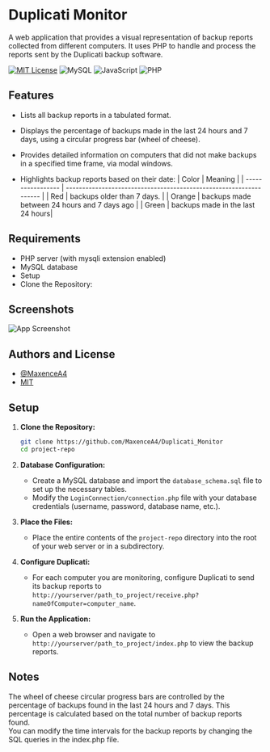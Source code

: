 # Duplicati Monitor
A web application that provides a visual representation of backup reports collected from different computers. It uses PHP to handle and process the reports sent by the Duplicati backup software.

[![MIT License](https://img.shields.io/badge/License-MIT-green.svg)](https://choosealicense.com/licenses/mit/)
![MySQL](https://img.shields.io/badge/mysql-%2300f.svg?style=for-the-badge&logo=mysql&logoColor=white)
![JavaScript](https://img.shields.io/badge/javascript-%23323330.svg?style=for-the-badge&logo=javascript&logoColor=%23F7DF1E)
![PHP](https://img.shields.io/badge/php-%23777BB4.svg?style=for-the-badge&logo=php&logoColor=white)

## Features

- Lists all backup reports in a tabulated format.
- Displays the percentage of backups made in the last 24 hours and 7 days, using a circular progress bar (wheel of cheese).
- Provides detailed information on computers that did not make backups in a specified time frame, via modal windows.

- Highlights backup reports based on their date:
| Color             | Meaning                                                                |
| ----------------- | ------------------------------------------------------------------ |
| Red | backups older than 7 days. |
| Orange | backups made between 24 hours and 7 days ago |
| Green | backups made in the last 24 hours|




## Requirements
- PHP server (with mysqli extension enabled)
- MySQL database
- Setup
- Clone the Repository:
## Screenshots

![App Screenshot](https://via.placeholder.com/468x300?text=App+Screenshot+Here)


## Authors and License

- [@MaxenceA4](https://www.github.com/MaxenceA4)
- [MIT](https://choosealicense.com/licenses/mit/)
## Setup

1. **Clone the Repository:**
   ```sh
   git clone https://github.com/MaxenceA4/Duplicati_Monitor
   cd project-repo
   ```
   
2. **Database Configuration:**
   - Create a MySQL database and import the `database_schema.sql` file to set up the necessary tables.
   - Modify the `LoginConnection/connection.php` file with your database credentials (username, password, database name, etc.).

3. **Place the Files:**
   - Place the entire contents of the `project-repo` directory into the root of your web server or in a subdirectory.

4. **Configure Duplicati:**
   - For each computer you are monitoring, configure Duplicati to send its backup reports to `http://yourserver/path_to_project/receive.php?nameOfComputer=computer_name`.

5. **Run the Application:**
   - Open a web browser and navigate to `http://yourserver/path_to_project/index.php` to view the backup reports.

## Notes
The wheel of cheese circular progress bars are controlled by the percentage of backups found in the last 24 hours and 7 days. This percentage is calculated based on the total number of backup reports found. <br>
You can modify the time intervals for the backup reports by changing the SQL queries in the index.php file.

